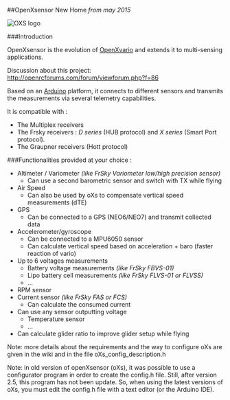 ##OpenXsensor New Home
_from may 2015_

![OXS logo](https://github.com/openXsensor/openXsensor/wiki/images/OXS_Logo.png)


###Introduction

OpenXsensor is the evolution of [OpenXvario](https://code.google.com/p/openxvario/) and extends it to multi-sensing applications.

Discussion about this project: http://openrcforums.com/forum/viewforum.php?f=86

Based on an [Arduino](http://arduino.cc/) platform, it connects to different sensors and transmits the measurements via several telemetry capabilities.

It is compatible with :
  * The Multiplex receivers
  * The Frsky receivers : *D series* (HUB protocol) and *X series* (Smart Port protocol).
  * The Graupner receivers (Hott protocol)

###Functionalities provided at your choice :

  * Altimeter / Variometer _(like FrSky Variometer low/high precision sensor)_
    * Can use a second barometric sensor and switch with TX while flying
  * Air Speed
    * Can also be used by oXs to compensate vertical speed measurements (dTE)
  * GPS
    * Can be connected to a GPS (NEO6/NEO7) and transmit collected data
  * Accelerometer/gyroscope
    * Can be connected to a MPU6050 sensor
    * Can calculate vertical speed based on acceleration + baro (faster reaction of vario)
  * Up to 6 voltages measurements
    * Battery voltage measurements _(like FrSky FBVS-01)_
    * Lipo battery cell measurements _(like FrSky FLVS-01 or FLVSS)_
    * ...
  * RPM sensor
  * Current sensor _(like FrSky FAS or FCS)_
    * Can calculate the consumed current
  * Can use any sensor outputting voltage
    * Temperature sensor
    * ...
  * Can calculate glider ratio to improve glider setup while flying
  
Note: more details about the requirements and the way to configure oXs are given in the wiki and in the file oXs_config_description.h 

Note: in old version of openXsensor (oXs), it was possible to use a configurator program in order to create the config.h file. Still, after version 2.5, this program has not been update. So, when using the latest versions of oXs, you must edit the config.h file with a text editor (or the Arduino IDE).
